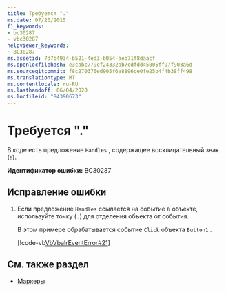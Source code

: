 ```yaml
---
title: Требуется "."
ms.date: 07/20/2015
f1_keywords:
- bc30287
- vbc30287
helpviewer_keywords:
- BC30287
ms.assetid: 7d7b4934-b521-4ed3-b054-aeb71f8daacf
ms.openlocfilehash: e3cabc779cf24332ab7cdfdd45005ff97f903a6d
ms.sourcegitcommit: f8c270376ed905f6a8896ce0fe25b4f4b38ff498
ms.translationtype: MT
ms.contentlocale: ru-RU
ms.lasthandoff: 06/04/2020
ms.locfileid: "84390673"
---
```

# <a name="-expected"></a>Требуется "."
В коде есть предложение `Handles` , содержащее восклицательный знак (`!`).  
  
 **Идентификатор ошибки:** BC30287  
  
## <a name="to-correct-this-error"></a>Исправление ошибки  
  
1. Если предложение `Handles` ссылается на событие в объекте, используйте точку (`.`) для отделения объекта от события.  
  
     В этом примере обрабатывается событие `Click` объекта `Button1` .  
  
     [!code-vb[VbVbalrEventError#21](~/samples/snippets/visualbasic/VS_Snippets_VBCSharp/VbVbalrEventError/VB/VbVbalrEventError.vb#21)]  
  
## <a name="see-also"></a>См. также раздел

- [Маркеры](../language-reference/statements/handles-clause.md)
